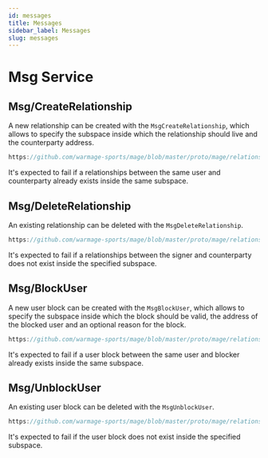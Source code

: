 ```yaml
---
id: messages
title: Messages
sidebar_label: Messages
slug: messages
---
```


# Msg Service

## Msg/CreateRelationship
A new relationship can be created with the `MsgCreateRelationship`, which allows to specify the subspace inside which the relationship should live and the counterparty address.

```js reference
https://github.com/warmage-sports/mage/blob/master/proto/mage/relationships/v1/msg_server.proto#L27-L39
```

It's expected to fail if a relationships between the same user and counterparty already exists inside the same subspace. 

## Msg/DeleteRelationship
An existing relationship can be deleted with the `MsgDeleteRelationship`. 

```js reference
https://github.com/warmage-sports/mage/blob/master/proto/mage/relationships/v1/msg_server.proto#L47-L56
```

It's expected to fail if a relationships between the signer and counterparty does not exist inside the specified subspace.

## Msg/BlockUser
A new user block can be created with the `MsgBlockUser`, which allows to specify the subspace inside which the block should be valid, the address of the blocked user and an optional reason for the block.

```js reference
https://github.com/warmage-sports/mage/blob/master/proto/mage/relationships/v1/msg_server.proto#L64-L74
```

It's expected to fail if a user block between the same user and blocker already exists inside the same subspace.

## Msg/UnblockUser
An existing user block can be deleted with the `MsgUnblockUser`.

```js reference
https://github.com/warmage-sports/mage/blob/master/proto/mage/relationships/v1/msg_server.proto#L81-L89
```

It's expected to fail if the user block does not exist inside the specified subspace.
